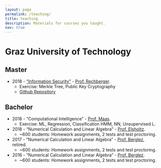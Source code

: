 ```yaml
---
layout: page
permalink: /teaching/
title: teaching
description: Materials for courses you taught.
nav: true
---
```


<!-- For now, this page is assumed to be a static description of your courses. You can convert it to a collection similar to `_projects/` so that you can have a dedicated page for each course.

Organize your courses by years, topics, or universities, however you like! -->


# Graz University of Technology

## Master

 - 2018 - [“Information Security”](https://www.iaik.tugraz.at/person/christian-rechberger) - [Prof. Rechberger](https://www.iaik.tugraz.at/person/christian-rechberger/). 
   - Exercise: Merkle Tree, Public Key Cryptography
   - [Github Repository](https://github.com/Crytpo/bitcoins)

## Bachelor

 - 2018 - “Computational Intelligence” - [Prof. Maas](https://igi-web.tugraz.at/people/maass/). 
   - Exercise: ML, Regression, Classification HMM, NN, Unsupervised L.
 - 2018 - “Numerical Calculation and Linear Algebra” - [Prof. Elsholtz](https://www.math.tugraz.at/~elsholtz/). 
   - ~600 students: Homework assignments, 2 tests and test proctoring. 
 - 2017 - “Numerical Calculation and Linear Algebra” - [Prof. Berglez](https://www.finanz.math.tugraz.at/~berglez/), retired. 
   - ~600 students: Homework assignments, 2 tests and test proctoring. 
 - 2016 - “Numerical Calculation and Linear Algebra” - [Prof. Berglez](https://www.finanz.math.tugraz.at/~berglez/). 
   - ~600 students: Homework assignments, 2 tests and test proctoring. 
